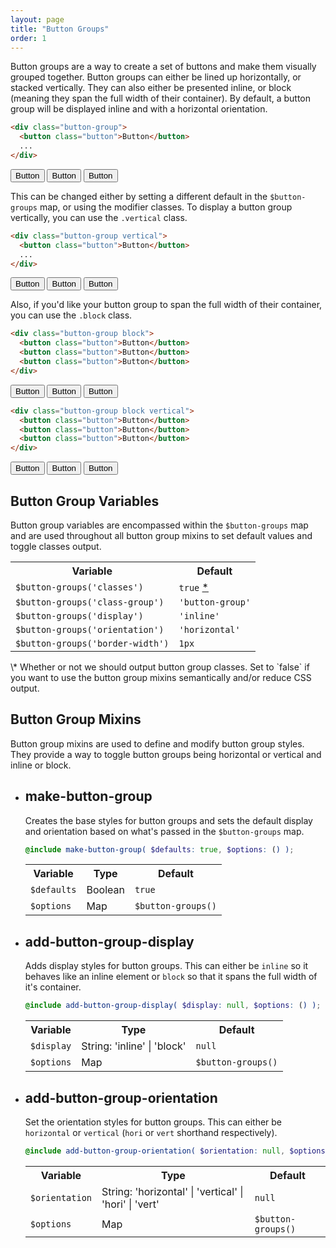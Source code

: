 ```yaml
---
layout: page
title: "Button Groups"
order: 1
---
```


Button groups are a way to create a set of buttons and make them visually grouped together. Button groups can either be lined up horizontally, or stacked vertically. They can also either be presented inline, or block (meaning they span the full width of their container). By default, a button group will be displayed inline and with a horizontal orientation.

```html
<div class="button-group">
  <button class="button">Button</button>
  ...
</div>
```

<div class="demo demo-alt">
  <div class="button-group">
    <button class="button">Button</button>
    <button class="button">Button</button>
    <button class="button">Button</button>
  </div>
</div>

This can be changed either by setting a different default in the `$button-groups` map, or using the modifier classes. To display a button group vertically, you can use the `.vertical` class.

```html
<div class="button-group vertical">
  <button class="button">Button</button>
  ...
</div>
```

<div class="demo demo-alt">
  <div class="button-group vertical">
    <button class="button">Button</button>
    <button class="button">Button</button>
    <button class="button">Button</button>
  </div>
</div>

Also, if you'd like your button group to span the full width of their container, you can use the `.block` class.

```html
<div class="button-group block">
  <button class="button">Button</button>
  <button class="button">Button</button>
  <button class="button">Button</button>
</div>
```

<div class="demo demo-alt">
  <div class="button-group block">
    <button class="button">Button</button>
    <button class="button">Button</button>
    <button class="button">Button</button>
  </div>
</div>

```html
<div class="button-group block vertical">
  <button class="button">Button</button>
  <button class="button">Button</button>
  <button class="button">Button</button>
</div>
```

<div class="demo demo-alt">
  <div class="button-group block vertical">
    <button class="button">Button</button>
    <button class="button">Button</button>
    <button class="button">Button</button>
  </div>
</div>

<section class="subsection subsection-variables" markdown="1">

# Button Group Variables

Button group variables are encompassed within the `$button-groups` map and are used throughout all button group mixins to set default values and toggle classes output.

<table class="table table-docs">
  <tr>
    <th>Variable</th>
    <th>Default</th>
  </tr>
  <tr>
    <td><code>$button-groups('classes')</code></td>
    <td><code>true</code> <a href="#var-note-1">*</a></td>
  </tr>
  <tr>
    <td><code>$button-groups('class-group')</code></td>
    <td><code>'button-group'</code></td>
  </tr>
  <tr>
    <td><code>$button-groups('display')</code></td>
    <td><code>'inline'</code></td>
  </tr>
  <tr>
    <td><code>$button-groups('orientation')</code></td>
    <td><code>'horizontal'</code></td>
  </tr>
  <tr>
    <td><code>$button-groups('border-width')</code></td>
    <td><code>1px</code></td>
  </tr>
</table>

<div class="notice yellow" id="var-note-1" markdown="1">
\* Whether or not we should output button group classes. Set to `false` if you want to use the button group mixins semantically and/or reduce CSS output.
</div>

</section>

<section class="subsection subsection-mixins has-inner-subsection" markdown="1">

# Button Group Mixins

Button group mixins are used to define and modify button group styles. They provide a way to toggle button groups being horizontal or vertical and inline or block.

<ul class="list list-docs">

<li markdown="1">

## make-button-group

Creates the base styles for button groups and sets the default display and orientation based on what's passed in the `$button-groups` map.

```scss
@include make-button-group( $defaults: true, $options: () );
```

<table class="table table-docs">
  <tr>
    <th>Variable</th>
    <th>Type</th>
    <th>Default</th>
  </tr>
  <tr>
    <td><code>$defaults</code></td>
    <td>Boolean</td>
    <td><code>true</code></td>
  </tr>
  <tr>
    <td><code>$options</code></td>
    <td>Map</td>
    <td><code>$button-groups()</code></td>
  </tr>
</table>

</li>

<li markdown="1">

## add-button-group-display

Adds display styles for button groups. This can either be `inline` so it behaves like an inline element or `block` so that it spans the full width of it's container.

```scss
@include add-button-group-display( $display: null, $options: () );
```

<table class="table table-docs">
  <tr>
    <th>Variable</th>
    <th>Type</th>
    <th>Default</th>
  </tr>
  <tr>
    <td><code>$display</code></td>
    <td>String: 'inline' | 'block'</td>
    <td><code>null</code></td>
  </tr>
  <tr>
    <td><code>$options</code></td>
    <td>Map</td>
    <td><code>$button-groups()</code></td>
  </tr>
</table>

</li>

<li markdown="1">

## add-button-group-orientation

Set the orientation styles for button groups. This can either be `horizontal` or `vertical` (`hori` or `vert` shorthand respectively).

```scss
@include add-button-group-orientation( $orientation: null, $options: () );
```

<table class="table table-docs">
  <tr>
    <th>Variable</th>
    <th>Type</th>
    <th>Default</th>
  </tr>
  <tr>
    <td><code>$orientation</code></td>
    <td>String: 'horizontal' | 'vertical' | 'hori' | 'vert'</td>
    <td><code>null</code></td>
  </tr>
  <tr>
    <td><code>$options</code></td>
    <td>Map</td>
    <td><code>$button-groups()</code></td>
  </tr>
</table>

</li>

</ul>

</section>
